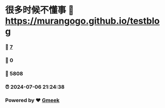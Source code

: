 # 很多时候不懂事 :link: https://murangogo.github.io/testblog 
### :page_facing_up: [7](https://murangogo.github.io/testblog/tag.html) 
### :speech_balloon: 0 
### :hibiscus: 5808 
### :alarm_clock: 2024-07-06 21:24:38 
### Powered by :heart: [Gmeek](https://github.com/Meekdai/Gmeek)
